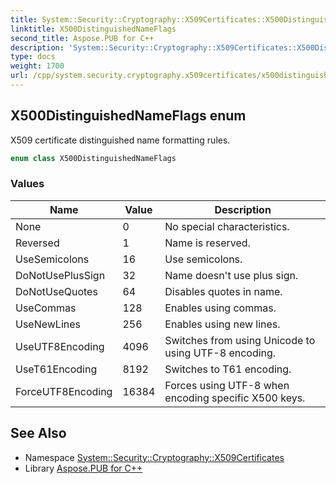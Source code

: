 ```yaml
---
title: System::Security::Cryptography::X509Certificates::X500DistinguishedNameFlags enum
linktitle: X500DistinguishedNameFlags
second_title: Aspose.PUB for C++
description: 'System::Security::Cryptography::X509Certificates::X500DistinguishedNameFlags enum. X509 certificate distinguished name formatting rules in C++.'
type: docs
weight: 1700
url: /cpp/system.security.cryptography.x509certificates/x500distinguishednameflags/
---
```

## X500DistinguishedNameFlags enum


X509 certificate distinguished name formatting rules.

```cpp
enum class X500DistinguishedNameFlags
```

### Values

| Name | Value | Description |
| --- | --- | --- |
| None | 0 | No special characteristics. |
| Reversed | 1 | Name is reserved. |
| UseSemicolons | 16 | Use semicolons. |
| DoNotUsePlusSign | 32 | Name doesn't use plus sign. |
| DoNotUseQuotes | 64 | Disables quotes in name. |
| UseCommas | 128 | Enables using commas. |
| UseNewLines | 256 | Enables using new lines. |
| UseUTF8Encoding | 4096 | Switches from using Unicode to using UTF-8 encoding. |
| UseT61Encoding | 8192 | Switches to T61 encoding. |
| ForceUTF8Encoding | 16384 | Forces using UTF-8 when encoding specific X500 keys. |

## See Also

* Namespace [System::Security::Cryptography::X509Certificates](../)
* Library [Aspose.PUB for C++](../../)
